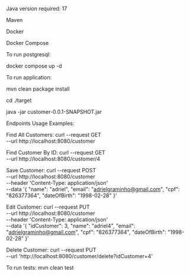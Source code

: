 Java version required: 17

Maven

Docker

Docker Compose

To run postgresql:

docker compose up -d

To run application: 

mvn clean package install

cd ./target 

java -jar customer-0.0.1-SNAPSHOT.jar

Endpoints Usage Examples:

Find All Customers:
curl --request GET \
--url http://localhost:8080/customer

Find Customer By ID:
curl --request GET \
--url http://localhost:8080/customer/4

Save Customer:
curl --request POST \
--url http://localhost:8080/customer \
--header 'Content-Type: application/json' \
--data '{
"name": "adriel",
"email": "adrielgraminho@gmail.com",
"cpf": "826377364",
"dateOfBirth": "1998-02-28"
}'

Edit Customer:
curl --request PUT \
--url http://localhost:8080/customer \
--header 'Content-Type: application/json' \
--data '{
"idCustomer": 3,
"name": "adriel4",
"email": "adrielgraminho@gmail.com",
"cpf": "826377364",
"dateOfBirth": "1998-02-28"
}'

Delete Customer:
curl --request PUT \
--url 'http://localhost:8080/customer/delete?idCustomer=4'

To run tests:
mvn clean test